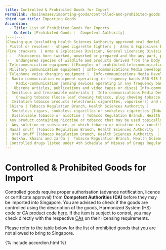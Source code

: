 ```yaml
---
title: Controlled & Prohibited Goods for Import
Permalink: /businesses/importing-goods/controlled-and-prohibited-goods-for-import
third_nav_title: Importing Goods
Accordian:
  - Title: List of Prohibited Goods for Imports
    Content: |Prohibited Goods |  Competent Authority|
|---|---|
|Chewing gum (excluding Health Sciences Authority approved oral dental and medicinal chewing gum)|Singapore Customs|
| Pistol or revolver - shaped cigarette lighters |  Arms & Explosives Division, General Licensing Division, Police Licensing & Regulatory Department, Singapore Police Force|
|Fire crackers  | Arms & Explosives Division, General Licensing Division, Police Licensing & Regulatory Department, Singapore Police Force |
| -   Rhinoceros horn (worked, unworked or prepared and the any part, power or waste of such horn) |National Parks Board  |
|-   Endangered species of wildlife and products derived from the body of such animals |National Parks Board |
| Telecommunication equipment ([Examples of prohibited telecommunication equipment](http://www.imda.gov.sg/ProhibitedEquipment))    Scanning  receivers |Info-communications Media Development Authority of Singapore|
| Military communication equipment | Info-communications Media Development Authority of Singapore |
| Telephone voice changing equipment |  Info-communications Media Development Authority of Singapore|
|  Radio-communication equipment operating in frequency bands 880-915 MHz, 925-960 MHz, 1900-1980 MHz and 2110-2170 MHz except cellular mobile phones or such other equipment approved by Info-communications Media Development Authority of Singapore |  Info-communications Media Development Authority of Singapore|
|    Radio-communication jamming devices operating in any frequency band | Info-communications Media Development Authority of Singapore |
|   Obscene articles, publications and video tapes or discs| Info-communications Media Development Authority of Singapore |
|  Seditious and treasonable materials |  Info-communications Media Development Authority of Singapore|
|    Chewing tobacco (loose leaf chewing tobacco, plug chewing tobacco, twist chewing tobacco, tobacco bits intended for chewing)| Tobacco Regulation Branch, Health Sciences Authority |
|  Imitation tobacco products (electronic cigarettes, vaporisers) and components of imitation tobacco products| Tobacco Regulation Branch, Health Sciences Authority |
| Shisha | Tobacco Regulation Branch, Health Sciences Authority |
|  Smokeless cigars, smokeless cigarillos or smokeless cigarettes |Tobacco Regulation Branch, Health Sciences Authority  |
|  Dissolvable tobacco or nicotine | Tobacco Regulation Branch, Health Sciences Authority |
| Any product containing nicotine or tobacco that may be used topically for application, by implant or injected into any parts of the body | Tobacco Regulation Branch, Health Sciences Authority |
|  Any solution or substance, of which tobacco or nicotine is a constituent, that is intended to be used with an electronic nicotine delivery system or vaporizers | Tobacco Regulation Branch, Health Sciences Authority |
| Nasal snuff |Tobacco Regulation Branch, Health Sciences Authority  |
|  Oral snuff |Tobacco Regulation Branch, Health Sciences Authority  |
|  Gutkha, khaini and zarda |  Tobacco Regulation Branch, Health Sciences Authority|
| Controlled drugs listed under 4th Schedule of Misuse of Drugs Regulation | Health Products Regulation Group, Health Sciences Authority |  A comprehensive list of [United Nations Security Council sanctions](https://www.customs.gov.sg/businesses/united-nations-security-council-sanctions) can be found on the UNSC Sanctions Committees Website
---
```


# Controlled & Prohibited Goods for Import

Controlled goods require proper authorisation (advance notification, licence or certificate approval) from  **Competent Authorities (CA)**  before they may be imported into Singapore. You are advised to check if the goods are controlled using the description of the goods, Harmonized System (HS) code or CA product code  [here](https://www.tradenet.gov.sg/tradenet/portlets/search/searchHSCA/searchInitHSCA.do). If the item is subject to control, you may check directly with the respective  [CAs](https://www.customs.gov.sg/-/media/cus/files/about-us/annexes-and-appendices/annex-e---ca-helpdesk-lists.pdf)  on their licensing requirements.

Please refer to the table below for the list of prohibited goods that you are not allowed to bring to Singapore.


{% include accordion.html %}
